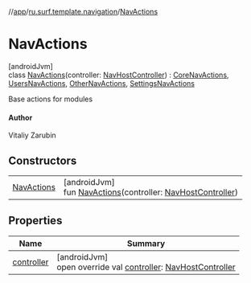 //[app](../../../index.md)/[ru.surf.template.navigation](../index.md)/[NavActions](index.md)

# NavActions

[androidJvm]\
class [NavActions](index.md)(controller: [NavHostController](https://developer.android.com/reference/kotlin/androidx/navigation/NavHostController.html)) : [CoreNavActions](../../../../modules/core/core/ru.surf.core.navigation.actions/-core-nav-actions/index.md), [UsersNavActions](../../../../modules/users/users/ru.surf.users.navigation.actions/-users-nav-actions/index.md), [OtherNavActions](../../../../modules/other/other/ru.surf.other.navigation.actions/-other-nav-actions/index.md), [SettingsNavActions](../../../../modules/settings/settings/ru.surf.settings.navigation.actions/-settings-nav-actions/index.md)

Base actions for modules

#### Author

Vitaliy Zarubin

## Constructors

| | |
|---|---|
| [NavActions](-nav-actions.md) | [androidJvm]<br>fun [NavActions](-nav-actions.md)(controller: [NavHostController](https://developer.android.com/reference/kotlin/androidx/navigation/NavHostController.html)) |

## Properties

| Name | Summary |
|---|---|
| [controller](controller.md) | [androidJvm]<br>open override val [controller](controller.md): [NavHostController](https://developer.android.com/reference/kotlin/androidx/navigation/NavHostController.html) |
